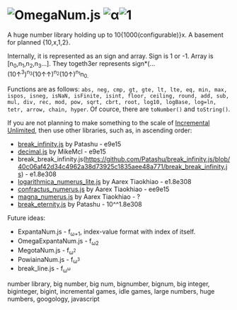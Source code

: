 # ![OmegaNum.js](https://raw.githubusercontent.com/Naruyoko/OmegaNum.js/non-code/OmegaNumJS.png) ![α](https://raw.githubusercontent.com/Naruyoko/OmegaNum.js/non-code/alpha.png)![1](https://raw.githubusercontent.com/Naruyoko/OmegaNum.js/non-code/1.png)
A huge number library holding up to 10{1000(configurable)}x. A basement for planned {10,x,1,2}.

Internally, it is represented as an sign and array. Sign is 1 or -1. Array is \[n<sub>0</sub>,n<sub>1</sub>,n<sub>2</sub>,n<sub>3</sub>...]. They togeth3er represents sign*(...(10↑<sup>3</sup>)<sup>n<sub>3</sup></sup>(10↑↑)<sup>n<sub>2</sup></sup>(10↑)<sup>n<sub>1</sup></sup>n<sub>0</sup>.

Functions are as follows: `abs, neg, cmp, gt, gte, lt, lte, eq, min, max, ispos, isneg, isNaN, isFinite, isint, floor, ceiling, round, add, sub, mul, div, rec, mod, pow, sqrt, cbrt, root, log10, logBase, log=ln, tetr, arrow, chain, hyper`. Of cource, there are `toNumber()` and `toString()`.

If you are not planning to make something to the scale of [Incremental Unlimited](https://play.google.com/store/apps/details?id=com.antoine.mathematician.oddlittlegame), then use other libraries, such as, in ascending order:

* [break_infinity.js](https://github.com/Patashu/break_infinity.js) by Patashu - e9e15
* [decimal.js](https://github.com/MikeMcl/decimal.js) by MikeMcl - e9e15
* break_break_infinity.js(https://github.com/Patashu/break_infinity.js/blob/40c06af42d34c4962a38d73925c1835aee48a771/break_break_infinity.js) - e1.8e308
* [logarithmica_numerus_lite.js](https://github.com/aarextiaokhiao/magna_numerus.js/blob/master/logarithmica_numerus_lite.js) by Aarex Tiaokhiao - e1.8e308
* [confractus_numerus.js](https://github.com/aarextiaokhiao/magna_numerus.js/blob/master/confractus_numerus.js) by Aarex Tiaokhiao - ee9e15
* [magna_numerus.js](https://github.com/aarextiaokhiao/magna_numerus.js/blob/master/magna_numerus.js) by Aarex Tiaokhiao - ?
* [break_eternity.js](https://github.com/Patashu/break_eternity.js) by Patashu - 10^^1.8e308

Future ideas:

* ExpantaNum.js - f<sub>ω+1</sub>, index-value format with index of itself.
* OmegaExpantaNum.js - f<sub>ω2</sub>
* MegotaNum.js - f<sub>ω<sup>2</sup></sub>
* PowiainaNum.js - f<sub>ω<sup>3</sup></sub>
* break_line.js - f<sub>ω<sup>ω</sup></sub>

number library, big number, big num, bignumber, bignum, big integer, biginteger, bigint, incremental games, idle games, large numbers, huge numbers, googology, javascript
